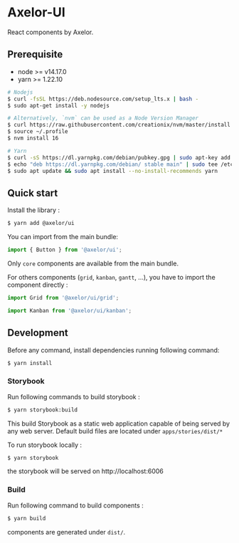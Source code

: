 # Axelor-UI

React components by Axelor.

## Prerequisite

* node >= v14.17.0
* yarn >= 1.22.10

```bash
# Nodejs
$ curl -fsSL https://deb.nodesource.com/setup_lts.x | bash -
$ sudo apt-get install -y nodejs

# Alternatively, `nvm` can be used as a Node Version Manager
$ curl https://raw.githubusercontent.com/creationix/nvm/master/install.sh | bash
$ source ~/.profile
$ nvm install 16

# Yarn
$ curl -sS https://dl.yarnpkg.com/debian/pubkey.gpg | sudo apt-key add -
$ echo "deb https://dl.yarnpkg.com/debian/ stable main" | sudo tee /etc/apt/sources.list.d/yarn.list
$ sudo apt update && sudo apt install --no-install-recommends yarn
```

## Quick start

Install the library :

```bash
$ yarn add @axelor/ui
```

You can import from the main bundle:

```js
import { Button } from '@axelor/ui';
```

Only `core` components are available from the main bundle.

For others components (`grid`, `kanban`, `gantt`, ...), you have to import the component directly :

```js
import Grid from '@axelor/ui/grid';

import Kanban from '@axelor/ui/kanban';
```

## Development

Before any command, install dependencies running following command:

```bash
$ yarn install
```

### Storybook

Run following commands to build storybook :

```bash
$ yarn storybook:build
```

This build Storybook as a static web application capable of being served by any web server. 
Default build files are located under `apps/stories/dist/*`

To run storybook locally :

```bash
$ yarn storybook
```

the storybook will be served on http://localhost:6006

### Build

Run following command to build components :

```bash
$ yarn build
```

components are generated under `dist/`.
